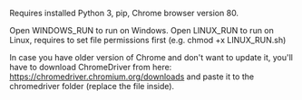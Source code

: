 Requires installed Python 3, pip, Chrome browser version 80.

Open WINDOWS_RUN to run on Windows.
Open LINUX_RUN to run on Linux, requires to set file permissions first (e.g. chmod +x LINUX_RUN.sh)

In case you have older version of Chrome and don't want to update it, you'll have to download ChromeDriver from here: https://chromedriver.chromium.org/downloads and paste it to the chromedriver folder (replace the file inside).

